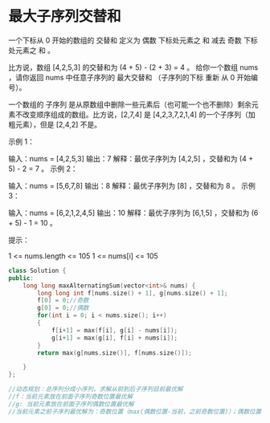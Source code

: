 #  最大子序列交替和

一个下标从 0 开始的数组的 交替和 定义为 偶数 下标处元素之 和 减去 奇数 下标处元素之 和 。

比方说，数组 [4,2,5,3] 的交替和为 (4 + 5) - (2 + 3) = 4 。
给你一个数组 nums ，请你返回 nums 中任意子序列的 最大交替和 （子序列的下标 重新 从 0 开始编号）。

一个数组的 子序列 是从原数组中删除一些元素后（也可能一个也不删除）剩余元素不改变顺序组成的数组。比方说，[2,7,4] 是 [4,2,3,7,2,1,4] 的一个子序列（加粗元素），但是 [2,4,2] 不是。

示例 1：

输入：nums = [4,2,5,3]
输出：7
解释：最优子序列为 [4,2,5] ，交替和为 (4 + 5) - 2 = 7 。
示例 2：

输入：nums = [5,6,7,8]
输出：8
解释：最优子序列为 [8] ，交替和为 8 。
示例 3：

输入：nums = [6,2,1,2,4,5]
输出：10
解释：最优子序列为 [6,1,5] ，交替和为 (6 + 5) - 1 = 10 。


提示：

1 <= nums.length <= 105
1 <= nums[i] <= 105

```c++
class Solution {
public:
    long long maxAlternatingSum(vector<int>& nums) {
        long long int f[nums.size() + 1], g[nums.size() + 1];
        f[0] = 0;//奇数
        g[0] = 0;//偶数
        for(int i = 0; i < nums.size(); i++)
        {
            f[i+1] = max(f[i], g[i] - nums[i]);
            g[i+1] = max(g[i], f[i] + nums[i]);
        }
        return max(g[nums.size()], f[nums.size()]);

    }
};

//动态规划：总序列分成小序列，求解从前到后子序列目前最优解
//f：当前元素放在前面子序列奇数位置最优解
//g: 当前元素放在前面子序列偶数位置最优解
//当前元素之前子序列最优解为：奇数位置（max(偶数位置-当前，之前奇数位置)）；偶数位置（max(奇数位置+当前，之前偶位置)）
```

